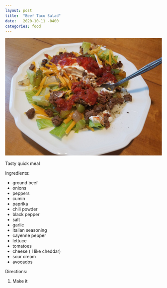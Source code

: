 ```yaml
---
layout: post
title:  "Beef Taco Salad"
date:   2020-10-11 -0400
categories: food
---
```

![](/assets/images/beef_taco_salad.jpg)

Tasty quick meal

Ingredients:

* ground beef
* onions
* peppers
* cumin
* paprika
* chili powder
* black pepper
* salt
* garlic
* italian seasoning
* cayenne pepper
* lettuce
* tomatoes
* cheese ( I like cheddar)
* sour cream
* avocados


Directions:

1. Make it